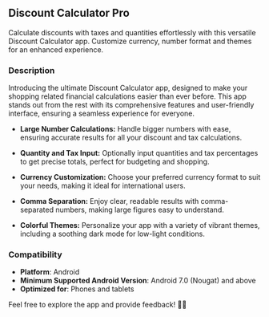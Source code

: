 ## Discount Calculator Pro

Calculate discounts with taxes and quantities effortlessly with this versatile Discount Calculator app. Customize currency, number format and themes for an enhanced experience.

### Description

Introducing the ultimate Discount Calculator app, designed to make your shopping related financial calculations easier than ever before. This app stands out from the rest with its comprehensive features and user-friendly interface, ensuring a seamless experience for everyone. 

- **Large Number Calculations:**
  Handle bigger numbers with ease, ensuring accurate results for all your discount and tax calculations.
  
- **Quantity and Tax Input:**
  Optionally input quantities and tax percentages to get precise totals, perfect for budgeting and shopping.
  
- **Currency Customization:**
  Choose your preferred currency format to suit your needs, making it ideal for international users.
  
- **Comma Separation:**
  Enjoy clear, readable results with comma-separated numbers, making large figures easy to understand.
  
- **Colorful Themes:**
  Personalize your app with a variety of vibrant themes, including a soothing dark mode for low-light conditions.
  
### Compatibility
- **Platform**: Android
- **Minimum Supported Android Version**: Android 7.0 (Nougat) and above
- **Optimized for**: Phones and tablets

Feel free to explore the app and provide feedback! 🚀📱
